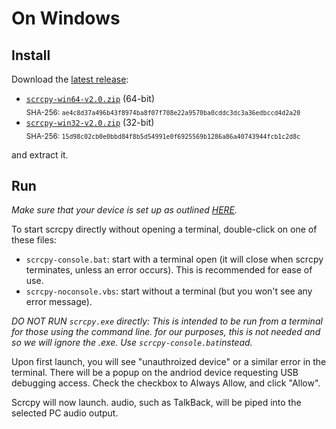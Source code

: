# On Windows

## Install

Download the [latest release]:

 - [`scrcpy-win64-v2.0.zip`][direct-win64] (64-bit)  
   <sub>SHA-256: `ae4c8d37a496b43f8974ba8f07f708e22a9570ba0cddc3dc3a36edbccd4d2a20`</sub>
 - [`scrcpy-win32-v2.0.zip`][direct-win32] (32-bit)  
   <sub>SHA-256: `15d98c02cb0e0bbd84f8b5d54991e0f6925569b1286a86a40743944fcb1c2d8c`</sub>

[latest release]: https://github.com/Genymobile/scrcpy/releases/latest
[direct-win64]: https://github.com/Genymobile/scrcpy/releases/download/v2.0/scrcpy-win64-v2.0.zip
[direct-win32]: https://github.com/Genymobile/scrcpy/releases/download/v2.0/scrcpy-win32-v2.0.zip

and extract it.

## Run

_Make sure that your device is set up as outlined [HERE](/README.md#prerequisites)._

To start scrcpy directly without opening a terminal, double-click on one of
these files:
 - `scrcpy-console.bat`: start with a terminal open (it will close when scrcpy
   terminates, unless an error occurs). This is recommended for ease of use.
 - `scrcpy-noconsole.vbs`: start without a terminal (but you won't see any error
   message).

_DO NOT RUN `scrcpy.exe` directly: This is intended to be run from a terminal for those using the command line. for our purposes, this is not needed and so we will ignore the .exe. Use `scrcpy-console.bat`instead._

Upon first launch, you will see "unauthroized device" or a similar error in the terminal. There will be a popup on the andriod device requesting USB debugging access. Check the checkbox to Always Allow, and click "Allow".

Scrcpy will now launch. audio, such as TalkBack, will be piped into the selected PC audio output. 
